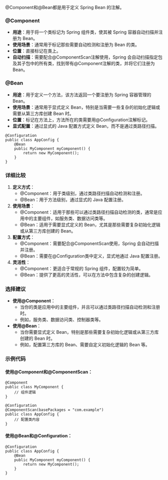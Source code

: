 @Component和@Bean都是用于定义 Spring Bean 的注解。
### @Component

- **用途**：用于将一个类标记为 Spring 组件类，使其被 Spring 容器自动扫描并注册为 Bean。
- **使用场景**：通常用于标记那些需要自动检测和注册为 Bean 的类。
- **位置**：直接标记在类上。
- **自动扫描**：需要配合@ComponentScan注解使用，Spring 会自动扫描指定包及其子包中的所有类，找到带有@Component注解的类，并将它们注册为 Bean。
### @Bean

- **用途**：用于定义一个方法，该方法返回一个要注册为 Spring 容器管理的 Bean。
- **使用场景**：通常用于显式定义 Bean，特别是当需要一些复杂的初始化逻辑或需要从第三方库创建 Bean 时。
- **位置**：标记在方法上，方法所在的类需要用@Configuration注解标记。
- **显式配置**：通过显式的 Java 配置方式定义 Bean，而不是通过类路径扫描。
```
@Configuration
public class AppConfig {
    @Bean
    public MyComponent myComponent() {
        return new MyComponent();
    }
}
```
### 详细比较

1. **定义方式**：
   - @Component：用于类级别，通过类路径扫描自动检测和注册。
   - @Bean：用于方法级别，通过显式的 Java 配置注册。
2. **使用场景**：
   - @Component：适用于那些可以通过类路径扫描自动检测的类，通常是应用中的主要组件，如服务类、数据访问类等。
   - @Bean：适用于需要显式定义的 Bean，尤其是那些需要复杂初始化逻辑或从第三方库创建的 Bean。
3. **配置方式**：
   - @Component：需要配合@ComponentScan使用，Spring 会自动扫描并注册。
   - @Bean：需要在@Configuration类中定义，显式地通过 Java 配置注册。
4. **灵活性**：
   - @Component：更适合于常规的 Spring 组件，配置较为简单。
   - @Bean：提供了更高的灵活性，可以在方法中包含复杂的创建逻辑。
### 选择建议

- **使用@Component**：
   - 当你的类是应用中的主要组件，并且可以通过类路径扫描自动检测和注册时。
   - 例如，服务类、数据访问类、控制器类等。
- **使用@Bean**：
   - 当你需要显式定义 Bean，特别是那些需要复杂初始化逻辑或从第三方库创建的 Bean 时。
   - 例如，配置第三方库的 Bean、需要自定义初始化逻辑的 Bean 等。
### 示例代码
#### 使用@Component和@ComponentScan：
```
@Component
public class MyComponent {
    // 组件逻辑
}

@Configuration
@ComponentScan(basePackages = "com.example")
public class AppConfig {
    // 配置类内容
}
```
#### 使用@Bean和@Configuration：
```
@Configuration
public class AppConfig {
    @Bean
    public MyComponent myComponent() {
        return new MyComponent();
    }
}
```

